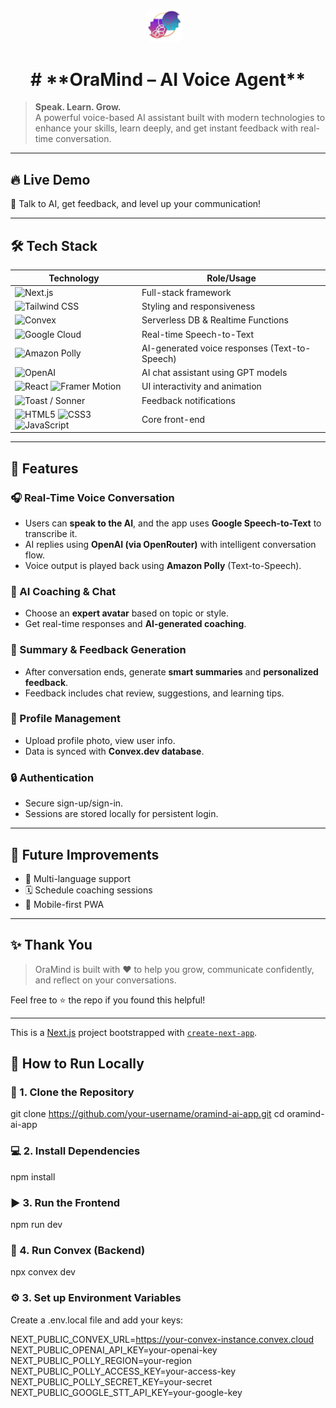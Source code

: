 <p align="center">
  <img src="public/icon.jpg" alt="OraMind Logo" width="60" style="border-radius: 12px; margin-right: 12px;" />
  <h1 align="center">#  **OraMind – AI Voice Agent** </h1>
</p>

> **Speak. Learn. Grow.**  
> A powerful voice-based AI assistant built with modern technologies to enhance your skills, learn deeply, and get instant feedback with real-time conversation.

---

## 🔥 Live Demo

🧠 Talk to AI, get feedback, and level up your communication!

---

## 🛠️ Tech Stack

| Technology                                  | Role/Usage                                      |
|--------------------------------------------|--------------------------------------------------|
| ![Next.js](https://img.shields.io/badge/Next.js-000000?style=flat&logo=next.js&logoColor=white) | Full-stack framework                         |
| ![Tailwind CSS](https://img.shields.io/badge/Tailwind_CSS-38B2AC?style=flat&logo=tailwind-css&logoColor=white) | Styling and responsiveness                   |
| ![Convex](https://img.shields.io/badge/Convex.dev-2E2B4F?style=flat&logo=data&logoColor=white) | Serverless DB & Realtime Functions           |
| ![Google Cloud](https://img.shields.io/badge/Google_Cloud_STT-4285F4?style=flat&logo=google-cloud&logoColor=white) | Real-time Speech-to-Text                     |
| ![Amazon Polly](https://img.shields.io/badge/Amazon_Polly-FF9900?style=flat&logo=amazon-aws&logoColor=white) | AI-generated voice responses (Text-to-Speech)|
| ![OpenAI](https://img.shields.io/badge/OpenAI-412991?style=flat&logo=openai&logoColor=white) | AI chat assistant using GPT models           |
| ![React](https://img.shields.io/badge/React-61DAFB?style=flat&logo=react&logoColor=black) ![Framer Motion](https://img.shields.io/badge/Framer_Motion-EF017C?style=flat&logo=framer&logoColor=white) | UI interactivity and animation              |
| ![Toast / Sonner](https://img.shields.io/badge/Toast_Notifications-000000?style=flat&logo=react&logoColor=white) | Feedback notifications                       |
| ![HTML5](https://img.shields.io/badge/HTML5-E34F26?style=flat&logo=html5&logoColor=white) ![CSS3](https://img.shields.io/badge/CSS3-1572B6?style=flat&logo=css3&logoColor=white) ![JavaScript](https://img.shields.io/badge/JavaScript-F7DF1E?style=flat&logo=javascript&logoColor=black) | Core front-end |


---

## 🚀 Features

### 🎧 Real-Time Voice Conversation
- Users can **speak to the AI**, and the app uses **Google Speech-to-Text** to transcribe it.
- AI replies using **OpenAI (via OpenRouter)** with intelligent conversation flow.
- Voice output is played back using **Amazon Polly** (Text-to-Speech).

### 🤖 AI Coaching & Chat
- Choose an **expert avatar** based on topic or style.
- Get real-time responses and **AI-generated coaching**.

### 📝 Summary & Feedback Generation
- After conversation ends, generate **smart summaries** and **personalized feedback**.
- Feedback includes chat review, suggestions, and learning tips.

### 👤 Profile Management
- Upload profile photo, view user info.
- Data is synced with **Convex.dev database**.

### 🔒 Authentication
- Secure sign-up/sign-in.
- Sessions are stored locally for persistent login.

---

## 🎯 Future Improvements

- 🎤 Multi-language support
- 🗓️ Schedule coaching sessions
- 📱 Mobile-first PWA

---

## ✨ Thank You

> OraMind is built with ❤️ to help you grow, communicate confidently, and reflect on your conversations.

Feel free to ⭐ the repo if you found this helpful!

---

This is a [Next.js](https://nextjs.org) project bootstrapped with [`create-next-app`](https://github.com/vercel/next.js/tree/canary/packages/create-next-app).

## 🚦 How to Run Locally

### 🔧 1. Clone the Repository

git clone https://github.com/your-username/oramind-ai-app.git
cd oramind-ai-app

### 💻 2. Install Dependencies
npm install

### ▶️ 3. Run the Frontend
npm run dev

### 🧠 4. Run Convex (Backend)
npx convex dev

### ⚙️ 3. Set up Environment Variables
Create a .env.local file and add your keys:

NEXT_PUBLIC_CONVEX_URL=https://your-convex-instance.convex.cloud
NEXT_PUBLIC_OPENAI_API_KEY=your-openai-key
NEXT_PUBLIC_POLLY_REGION=your-region
NEXT_PUBLIC_POLLY_ACCESS_KEY=your-access-key
NEXT_PUBLIC_POLLY_SECRET_KEY=your-secret
NEXT_PUBLIC_GOOGLE_STT_API_KEY=your-google-key
